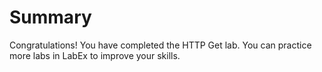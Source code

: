 # Summary

Congratulations! You have completed the HTTP Get lab. You can practice more labs in LabEx to improve your skills.
